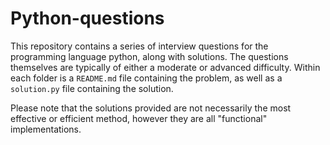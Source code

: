 # Python-questions

This repository contains a series of interview questions for the programming language python, along with solutions. The questions themselves are typically of either a moderate or advanced difficulty. Within each folder is a `README.md` file containing the problem, as well as a `solution.py` file containing the solution.

Please note that the solutions provided are not necessarily the most effective or efficient method, however they are all "functional" implementations.
